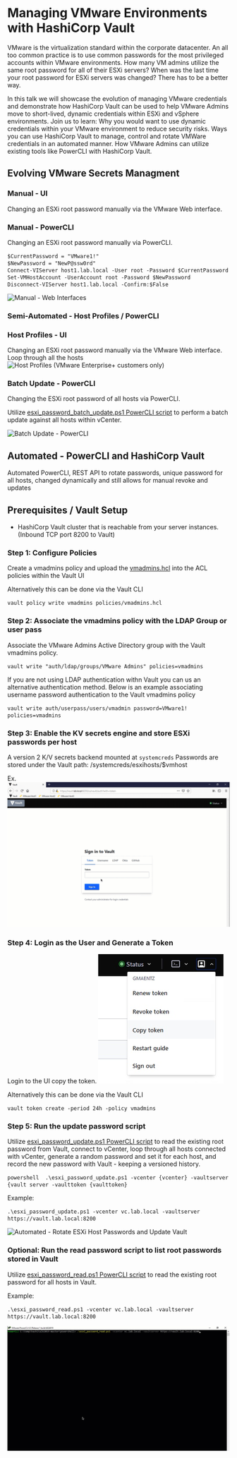 # Managing VMware Environments with HashiCorp Vault

VMware is the virtualization standard within the corporate datacenter. An all too common practice is to use common passwords for the most privileged accounts within VMware environments. How many VM admins utilize the same root password for all of their ESXi servers? When was the last time your root password for ESXi servers was changed?
There has to be a better way.

In this talk we will showcase the evolution of managing VMware credentials and demonstrate how HashiCorp Vault can be used to help VMware Admins move to short-lived, dynamic credentials within ESXi and vSphere environments. Join us to learn: Why you would want to use dynamic credentials within your VMware environment to reduce security risks. Ways you can use HashiCorp Vault to manage, control and rotate VMWare credentials in an automated manner. How VMware Admins can utilize existing tools like PowerCLI with HashiCorp Vault.

## Evolving VMware Secrets Managment
### Manual - UI
Changing an ESXi root password manually via the VMware Web interface.

### Manual - PowerCLI
Changing an ESXi root password manually via PowerCLI.
```
$CurrentPassword = "VMware1!"
$NewPassword = "NewP@ssw0rd"
Connect-VIServer host1.lab.local -User root -Password $CurrentPassword
Set-VMHostAccount -UserAccount root -Password $NewPassword
Disconnect-VIServer host1.lab.local -Confirm:$False
```
![Manual - Web Interfaces](images/manual.gif)

### Semi-Automated - Host Profiles / PowerCLI
### Host Profiles - UI
Changing an ESXi root password manually via the VMware Web interface.
Loop through all the hosts
![Host Profiles (VMware Enterprise+ customers only)](images/host_profiles.gif)

### Batch Update - PowerCLI
Changing the ESXi root password of all hosts via PowerCLI.

Utilize [esxi_password_batch_update.ps1 PowerCLI script](powershell/esxi_password_batch_update.ps1) to perform a batch update against all hosts within vCenter.

![Batch Update - PowerCLI](images/batch_update.gif)

## Automated - PowerCLI and HashiCorp Vault
Automated PowerCLI, REST API to rotate passwords, unique password for all hosts, changed dynamically and still allows for manual revoke and updates

## Prerequisites / Vault Setup
* HashiCorp Vault cluster that is reachable from your server instances. (Inbound TCP port 8200 to Vault)

### Step 1: Configure Policies
Create a vmadmins policy and upload the [vmadmins.hcl](policies/vmadmins.hcl) into the ACL policies within the Vault UI

Alternatively this can be done via the Vault CLI
```
vault policy write vmadmins policies/vmadmins.hcl
```
### Step 2: Associate the vmadmins policy with the LDAP Group or user pass
Associate the VMware Admins Active Directory group with the Vault vmadmins policy.
```
vault write "auth/ldap/groups/VMware Admins" policies=vmadmins
```
If you are not using LDAP authentication withn Vault you can us an alternative authentication method.  Below is an example associating username password authentication to the Vault vmadmins policy
```
vault write auth/userpass/users/vmadmin password=VMware1! policies=vmadmins
```
### Step 3: Enable the KV secrets engine and store ESXi passwords per host
A version 2 K/V secrets backend mounted at `systemcreds`
Passwords are stored under the Vault path: /systemcreds/esxihosts/$vmhost

Ex.
![ESXi passwords stored in Vault](images/esxi_vault.gif)

### Step 4: Login as the User and Generate a Token
Login to the UI copy the token.
![Copy Vault Token](images/copy_token.jpg)

Alternatively this can be done via the Vault CLI
```
vault token create -period 24h -policy vmadmins
```

### Step 5: Run the update password script
Utilize [esxi_password_update.ps1 PowerCLI script](powershell/esxi_password_update.ps1) to read the existing root password from Vault, connect to vCenter, loop through all hosts connected with vCenter, generate a random password and set it for each host, and record the new password with Vault - keeping a versioned history.

```
powershell  .\esxi_password_update.ps1 -vcenter {vcenter} -vaultserver {vault server -vaulttoken {vaulttoken}
```
Example:
```
.\esxi_password_update.ps1 -vcenter vc.lab.local -vaultserver https://vault.lab.local:8200
```
![Automated - Rotate ESXi Host Passwords and Update Vault](images/update_vault.gif)

### Optional: Run the read password script to list root passwords stored in Vault
Utilize [esxi_password_read.ps1 PowerCLI script](powershell/esxi_password_read.ps1) to read the existing root password for all hosts in Vault.

Example:
```
.\esxi_password_read.ps1 -vcenter vc.lab.local -vaultserver https://vault.lab.local:8200
```
![Automated - Read and Update Vault](images/read_vault.gif)
